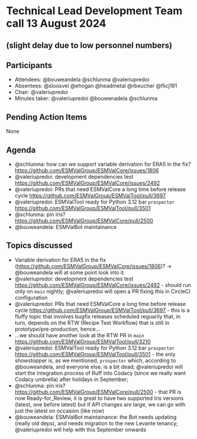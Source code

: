 # Technical Lead Development Team call 13 August 2024
## (slight delay due to low personnel numbers)

## Participants
- Attendees: @bouweandela @schlunma @valeriupredoi
- Absentees: @sloosvel @ehogan @headmetal @rbeucher @flicj191
- Chair: @valeriupredoi
- Minutes taker: @valeriupredoi @bouwenadela @schlunma

## Pending Action Items

None

## Agenda

- @schlunma: how can we support variable derivation for ERA5 in the fix? https://github.com/ESMValGroup/ESMValCore/issues/1806
- @valeriupredoi: development dependencies test https://github.com/ESMValGroup/ESMValCore/issues/2492
- @valeriupredoi: PRs that need ESMValCore a long time before release cycle https://github.com/ESMValGroup/ESMValTool/pull/3697
- @valeriupredoi: ESMValTool ready for Python 3.12 bar `prospector` https://github.com/ESMValGroup/ESMValTool/pull/3501
- @schlunma: pin iris? https://github.com/ESMValGroup/ESMValCore/pull/2500
- @bouweandela: ESMValBot maintainance

## Topics discussed

- Variable derivation for ERA5 in the fix (https://github.com/ESMValGroup/ESMValCore/issues/1806)? -> @bouweandela will at some point look into it
- @valeriupredoi: development dependencies test https://github.com/ESMValGroup/ESMValCore/issues/2492 - should run only on `main` nightly; @valeriupredoi will open a PR fixing this in CircleCI configuration
- @valeriupredoi: PRs that need ESMValCore a long time before release cycle https://github.com/ESMValGroup/ESMValTool/pull/3697 - this is a fluffy topic that involves bugfix releases scheduled reguarily that, in turn, depends on the RTW (Recipe Test Workflow) that is still in prototype/pre-production, hence...
- ...we should have another look at the RTW PR in `main` https://github.com/ESMValGroup/ESMValTool/pull/3210
- @valeriupredoi: ESMValTool ready for Python 3.12 bar `prospector` https://github.com/ESMValGroup/ESMValTool/pull/3501 - the only showstopper is, as we mentioned, `prospector` which, according to @bouweandela, and everyone else, is a bit dead; @valeriupredoi will start the integration process of Ruff into Codacy (since we really want Codacy umbrella) after holidays in September;
- @schlunma: pin iris? https://github.com/ESMValGroup/ESMValCore/pull/2500 - that PR is now Ready-for_Review, it is great to have two supported Iris versions (latest, one before latest) but if API changes are large, we can go with just the latest on occasion (like now)
- @bouweandela: ESMValBot maintainance: the Bot needs updating (really old deps), and needs migration to the new Levante tenancy; @valeriupredoi will help with this September onwards
